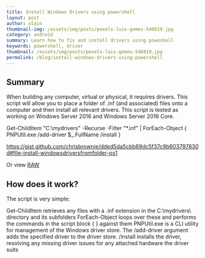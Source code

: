 ```yaml
---
title: Install Windows Drivers using powershell
layout: post
author: alain
thumbnail-img: /assets/img/posts/pexels-luis-gomes-546819.jpg
category: android
summary: Learn how to fix and install drivers using poweshell
keywords: powershell, driver
thumbnail: /assets/img/posts/pexels-luis-gomes-546819.jpg
permalink: /blog/install-windows-drivers-using-powershell
---
```


## Summary

When building any computer, virtual or physical, it requires drivers. This script will allow you to place a folder of .inf (and associated) files onto a computer and then install all relevant drivers. This script is tested as working on Windows Server 2016 and Windows Server 2016 Core.

Get-ChildItem "C:\mydrivers\" -Recurse -Filter "*.inf" |
ForEach-Object { PNPUtil.exe /add-driver $_.FullName /install }

https://gist.github.com/chrisbrownie/dded5da5cbb69dc5f37c9b603797830d#file-install-windowsdriversfromfolder-ps1

Or view [RAW](https://gist.github.com/chrisbrownie/dded5da5cbb69dc5f37c9b603797830d/raw/e3835f883e1b8611f50718a73cb6ffc29a5fc04f/Install-WindowsDriversFromFolder.ps1)
## How does it work?
The script is very simple:

Get-ChildItem retrieves any files with a .inf extension in the C:\mydrivers\ directory and its subfolders
ForEach-Object loops over these and performs the commands in the script block { } against them
PNPUtil.exe is a CLI utility for management of the Windows driver store. The /add-driver argument adds the specified driver to the driver store. /install installs the driver, resolving any missing driver issues for any attached hardware the driver suits
